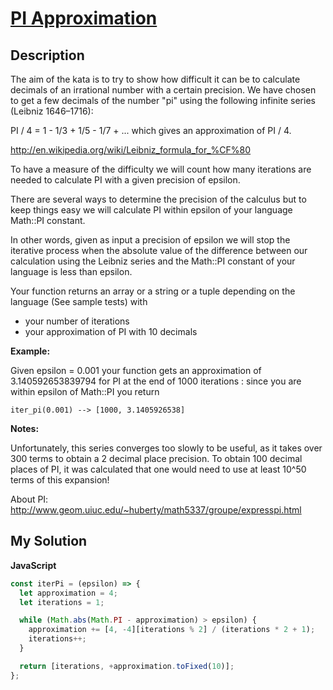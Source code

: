 # [PI Approximation](https://www.codewars.com/kata/550527b108b86f700000073f)

## Description

The aim of the kata is to try to show how difficult it can be to calculate decimals of an irrational number with a certain precision. We have chosen to get a few decimals of the number "pi" using the following infinite series (Leibniz 1646–1716):

PI / 4 = 1 - 1/3 + 1/5 - 1/7 + ... which gives an approximation of PI / 4.

http://en.wikipedia.org/wiki/Leibniz_formula_for_%CF%80

To have a measure of the difficulty we will count how many iterations are needed to calculate PI with a given precision of epsilon.

There are several ways to determine the precision of the calculus but to keep things easy we will calculate PI within epsilon of your language Math::PI constant.

In other words, given as input a precision of epsilon we will stop the iterative process when the absolute value of the difference between our calculation using the Leibniz series and the Math::PI constant of your language is less than epsilon.

Your function returns an array or a string or a tuple depending on the language (See sample tests) with

- your number of iterations
- your approximation of PI with 10 decimals

**Example:**

Given epsilon = 0.001 your function gets an approximation of 3.140592653839794 for PI at the end of 1000 iterations : since you are within epsilon of Math::PI you return

```
iter_pi(0.001) --> [1000, 3.1405926538]
```

**Notes:**

Unfortunately, this series converges too slowly to be useful, as it takes over 300 terms to obtain a 2 decimal place precision. To obtain 100 decimal places of PI, it was calculated that one would need to use at least 10^50 terms of this expansion!

About PI: http://www.geom.uiuc.edu/~huberty/math5337/groupe/expresspi.html

## My Solution

**JavaScript**

```js
const iterPi = (epsilon) => {
  let approximation = 4;
  let iterations = 1;

  while (Math.abs(Math.PI - approximation) > epsilon) {
    approximation += [4, -4][iterations % 2] / (iterations * 2 + 1);
    iterations++;
  }

  return [iterations, +approximation.toFixed(10)];
};
```
